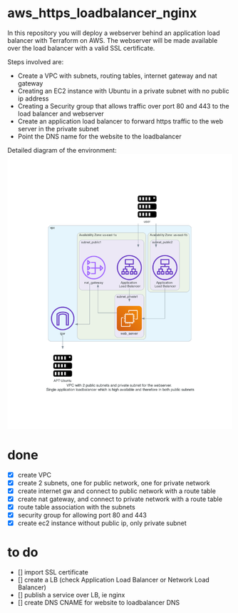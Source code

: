 # aws_https_loadbalancer_nginx

In this repository you will deploy a webserver behind an application load balancer with Terraform on AWS. The webserver will be made available over the load balancer with a valid SSL certificate.

Steps involved are: 
- Create a VPC with subnets, routing tables, internet gateway and nat gateway
- Creating an EC2 instance with Ubuntu in a private subnet with no public ip address
- Creating a Security group that allows traffic over port 80 and 443 to the load balancer and webserver
- Create an application load balancer to forward https traffic to the web server in the private subnet
- Point the DNS name for the website to the loadbalancer

Detailed diagram of the environment:  
![](diagram/vpc-diagram.png)     


# done
- [x] create VPC
- [x] create 2 subnets, one for public network, one for private network
- [x] create internet gw and connect to public network with a route table
- [x] create nat gateway, and connect to private network with a route table
- [x] route table association with the subnets 
- [x] security group for allowing port 80 and 443
- [x] create ec2 instance without public ip, only private subnet

# to do
- [] import SSL certificate
- [] create a LB (check Application Load Balancer or Network Load Balancer)
- [] publish a service over LB, ie nginx
- [] create DNS CNAME for website to loadbalancer DNS